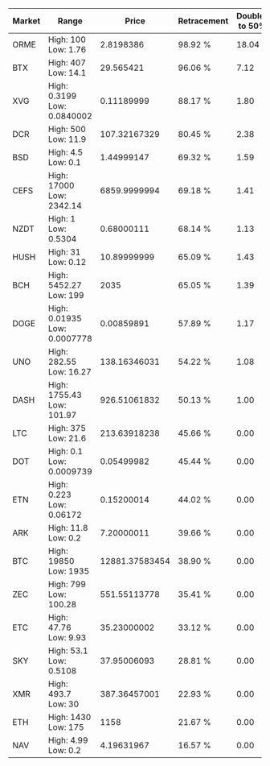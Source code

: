 | Market | Range | Price| Retracement | Doubles to 50% |
| --- | --- | --- | --- | --- |
| ORME | High: 100<br />Low: 1.76 | 2.8198386 | 98.92 % | 18.04 |
| BTX | High: 407<br />Low: 14.1 | 29.565421 | 96.06 % | 7.12 |
| XVG | High: 0.3199<br />Low: 0.0840002 | 0.11189999 | 88.17 % | 1.80 |
| DCR | High: 500<br />Low: 11.9 | 107.32167329 | 80.45 % | 2.38 |
| BSD | High: 4.5<br />Low: 0.1 | 1.44999147 | 69.32 % | 1.59 |
| CEFS | High: 17000<br />Low: 2342.14 | 6859.9999994 | 69.18 % | 1.41 |
| NZDT | High: 1<br />Low: 0.5304 | 0.68000111 | 68.14 % | 1.13 |
| HUSH | High: 31<br />Low: 0.12 | 10.89999999 | 65.09 % | 1.43 |
| BCH | High: 5452.27<br />Low: 199 | 2035 | 65.05 % | 1.39 |
| DOGE | High: 0.01935<br />Low: 0.0007778 | 0.00859891 | 57.89 % | 1.17 |
| UNO | High: 282.55<br />Low: 16.27 | 138.16346031 | 54.22 % | 1.08 |
| DASH | High: 1755.43<br />Low: 101.97 | 926.51061832 | 50.13 % | 1.00 |
| LTC | High: 375<br />Low: 21.6 | 213.63918238 | 45.66 % | 0.00 |
| DOT | High: 0.1<br />Low: 0.0009739 | 0.05499982 | 45.44 % | 0.00 |
| ETN | High: 0.223<br />Low: 0.06172 | 0.15200014 | 44.02 % | 0.00 |
| ARK | High: 11.8<br />Low: 0.2 | 7.20000011 | 39.66 % | 0.00 |
| BTC | High: 19850<br />Low: 1935 | 12881.37583454 | 38.90 % | 0.00 |
| ZEC | High: 799<br />Low: 100.28 | 551.55113778 | 35.41 % | 0.00 |
| ETC | High: 47.76<br />Low: 9.93 | 35.23000002 | 33.12 % | 0.00 |
| SKY | High: 53.1<br />Low: 0.5108 | 37.95006093 | 28.81 % | 0.00 |
| XMR | High: 493.7<br />Low: 30 | 387.36457001 | 22.93 % | 0.00 |
| ETH | High: 1430<br />Low: 175 | 1158 | 21.67 % | 0.00 |
| NAV | High: 4.99<br />Low: 0.2 | 4.19631967 | 16.57 % | 0.00 |
